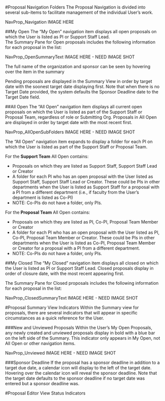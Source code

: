 #Proposal Navigation Folders
The Proposal Navigation is divided into several sub-items to facilitate management of the individual User’s work.

NavProp_Navigation  IMAGE HERE

##My Open
The “My Open” navigation item displays all open proposals on which the User is listed as PI or Support Staff Lead.  
The Summary Pane for Open proposals includes the following information for each proposal in the list:

NavProp_OpenSummaryText   IMAGE HERE - NEED IMAGE SHOT

The full name of the organization and sponsor can be seen by hovering over the item in the summary

Pending proposals are displayed in the Summary View in order by target date with the soonest target date displaying first.   Note that when there is no Target Date provided, the system defaults the Sponsor Deadline date to the Target Date field.

##All Open
The “All Open” navigation item displays all current open proposals on which the User is listed as part of the Support Staff or Proposal Team, regardless of role or Submitting Org.   Proposals in All Open are displayed in order by target date with the most recent first.

NavProp_AllOpenSubFolders   IMAGE HERE  - NEED IMAGE SHOT

The “All Open” navigation item expands to display a folder for each PI on which the User is listed as part of the Support Staff or Proposal Team.

For the **Support Team** All Open contains:
- Proposals on which they are listed as Support Staff, Support Staff Lead or Creator
- A folder for each PI who has an open proposal with the User listed as Support Staff, Support Staff Lead or Creator.  These could be PIs in other departments when the User is listed as Support Staff for a proposal with a PI from a different department (i.e., if faculty from the User’s department is listed as Co-PI)
- NOTE:  Co-PIs do not have a folder, only PIs.  

For the **Proposal Team** All Open contains:
-	Proposals on which they are listed as PI, Co-PI, Proposal Team Member or Creator
-	A folder for each PI who has an open proposal with the User listed as PI, Co-PI, Proposal Team Member or Creator.  These could be PIs in other departments when the User is listed as Co-PI, Proposal Team Member or Creator for a proposal with a PI from a different department.  
-	NOTE:  Co-PIs do not have a folder, only PIs.

##My Closed
The “My Closed” navigation item displays all closed on which the User is listed as PI or Support Staff Lead.  Closed proposals display in order of closure date, with the most recent appearing first.

The Summary Pane for Closed proposals includes the following information for each proposal in the list:

NavProp_ClosedSummaryText   IMAGE HERE - NEED IMAGE SHOT

#Proposal Summary View Indicators
Within the Summary view for proposals, there are several indicators that will appear in specific circumstances as a quick reference for the User.

###New and Unviewed Proposals
Within the User’s My Open Proposals, any newly created and unviewed proposals display in bold with a blue bar on the left side of the Summary.  This indicator only appears in My Open, not All Open or other navigation items.

NavProp_Unviewed  IMAGE HERE   -  NEED IMAGE SHOT

###Sponsor Deadline
If the proposal has a sponsor deadline in addition to a target due date, a calendar icon will display to the left of the target date. Hovering over the calendar icon will reveal the sponsor deadline.  Note that the target date defaults to the sponsor deadline if no target date was entered but a sponsor deadline was.


#Proposal Editor View Status Indicators
